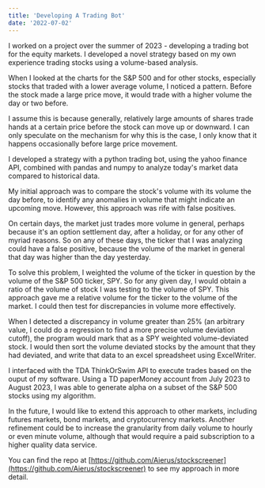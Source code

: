 ```yaml
---
title: 'Developing A Trading Bot'
date: '2022-07-02'
---
```


I worked on a project over the summer of 2023 - developing a trading bot for the equity markets. I developed a novel strategy based on my own experience trading stocks using a volume-based analysis. 

When I looked at the charts for the S&P 500 and for other stocks, especially stocks that traded with a lower average volume, I noticed a pattern. Before the stock made a large price move, it would trade with a higher volume the day or two before. 

I assume this is because generally, relatively large amounts of shares trade hands at a certain price before the stock can move up or downward. I can only speculate on the mechanism for why this is the case, I only know that it happens occasionally before large price movement.

I developed a strategy with a python trading bot, using the yahoo finance API, combined with pandas and numpy to analyze today's market data compared to historical data.

My initial approach was to compare the stock's volume with its volume the day before, to identify any anomalies in volume that might indicate an upcoming move. However, this approach was rife with false positives.

On certain days, the market just trades more volume in general, perhaps because it's an option settlement day, after a holiday, or for any other of myriad reasons. So on any of these days, the ticker that I was analyzing could have a false positive, because the volume of the market in general that day was higher than the day yesterday. 

To solve this problem, I weighted the volume of the ticker in question by the volume of the S&P 500 ticker, SPY. So for any given day, I would obtain a ratio of the volume of stock I was testing to the volume of SPY. This approach gave me a relative volume for the ticker to the volume of the market. I could then test for discrepancies in volume more effectively. 

When I detected a discrepancy in volume greater than 25% (an arbitrary value, I could do a regression to find a more precise volume deviation cutoff), the program would mark that as a SPY weighted volume-deviated stock. I would then sort the volume deviated stocks by the amount that they had deviated, and write that data to an excel spreadsheet using ExcelWriter. 

I interfaced with the TDA ThinkOrSwim API to execute trades based on the ouput of my software. Using a TD paperMoney account from July 2023 to August 2023, I was able to generate alpha on a subset of the S&P 500 stocks using my algorithm.

In the future, I would like to extend this approach to other markets, including futures markets, bond markets, and cryptocurrency markets. Another refinement could be to increase the granularity from daily volume to hourly or even minute volume, although that would require a paid subscription to a higher quality data service. 

You can find the repo at [https://github.com/Aierus/stockscreener](https://github.com/Aierus/stockscreener) to see my approach in more detail. 
